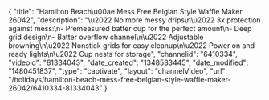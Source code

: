 {
    "title": "Hamilton Beach\u00ae Mess Free Belgian Style Waffle Maker 26042",
    "description": "\u2022 No more messy drips\n\u2022 3x protection against mess:\n- Premeasured batter cup for the perfect amount\n- Deep grid design\n- Batter overflow channel\n\u2022 Adjustable browning\n\u2022 Nonstick grids for easy cleanup\n\u2022 Power on and ready lights\n\u2022 Cup nests for storage",
    "channelid": "6410334",
    "videoid": "81334043",
    "date_created": "1348583445",
    "date_modified": "1480451837",
    "type": "captivate",
    "layout": "channelVideo",
    "url": "\/holidays\/hamilton-beach-mess-free-belgian-style-waffle-maker-26042\/6410334-81334043"
}